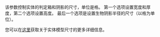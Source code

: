  该参数控制实体的判定箱和阴影的尺寸，单位是格。 第一个选项设置宽度和厚度，第二个选项设置高度。 最后一个选项是设置生物阴影半径的尺寸（以格为单位）。

 您可以在[这里](https://mcreator.net/wiki/entity-model-sizes)获取关于实体模型尺寸的更多详细信息。